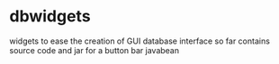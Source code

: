 # dbwidgets
widgets to ease the creation of GUI database interface
so far contains source code and jar for a button bar javabean
